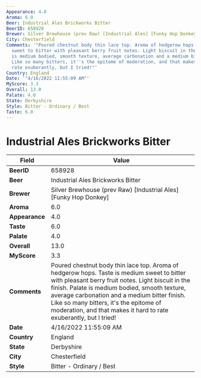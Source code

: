 ```yaml
---
Appearance: 4.0
Aroma: 6.0
Beer: Industrial Ales Brickworks Bitter
BeerID: 658928
Brewer: Silver Brewhouse (prev Raw) [Industrial Ales] [Funky Hop Donkey]
City: Chesterfield
Comments: '"Poured chestnut body thin lace top. Aroma of hedgerow hops. Taste is medium
  sweet to bitter with pleasant berry fruit notes. Light biscuit in the finish. Palate
  is medium bodied, smooth texture, average carbonation and a medium bitter finish.
  Like so many bitters, it''s the epitome of moderation, and that makes it hard to
  rate exuberantly, but I tried!"'
Country: England
Date: '"4/16/2022 11:55:09 AM"'
MyScore: 3.3
Overall: 13.0
Palate: 4.0
State: Derbyshire
Style: Bitter - Ordinary / Best
Taste: 6.0
---
```


# Industrial Ales Brickworks Bitter

| Field         | Value |
|---------------|-------|
| **BeerID** | 658928 |
| **Beer** | Industrial Ales Brickworks Bitter |
| **Brewer** | Silver Brewhouse (prev Raw) [Industrial Ales] [Funky Hop Donkey] |
| **Aroma** | 6.0 |
| **Appearance** | 4.0 |
| **Taste** | 6.0 |
| **Palate** | 4.0 |
| **Overall** | 13.0 |
| **MyScore** | 3.3 |
| **Comments** | Poured chestnut body thin lace top. Aroma of hedgerow hops. Taste is medium sweet to bitter with pleasant berry fruit notes. Light biscuit in the finish. Palate is medium bodied, smooth texture, average carbonation and a medium bitter finish. Like so many bitters, it's the epitome of moderation, and that makes it hard to rate exuberantly, but I tried! |
| **Date** | 4/16/2022 11:55:09 AM |
| **Country** | England |
| **State** | Derbyshire |
| **City** | Chesterfield |
| **Style** | Bitter - Ordinary / Best |
